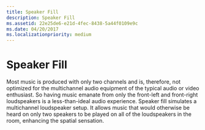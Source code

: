 ```yaml
---
title: Speaker Fill
description: Speaker Fill
ms.assetid: 22e25de6-e21d-4fec-8438-5a44f0109e9c
ms.date: 04/20/2017
ms.localizationpriority: medium
---
```


# Speaker Fill


Most music is produced with only two channels and is, therefore, not optimized for the multichannel audio equipment of the typical audio or video enthusiast. So having music emanate from only the front-left and front-right loudspeakers is a less-than-ideal audio experience. Speaker fill simulates a multichannel loudspeaker setup. It allows music that would otherwise be heard on only two speakers to be played on all of the loudspeakers in the room, enhancing the spatial sensation.

 

 




